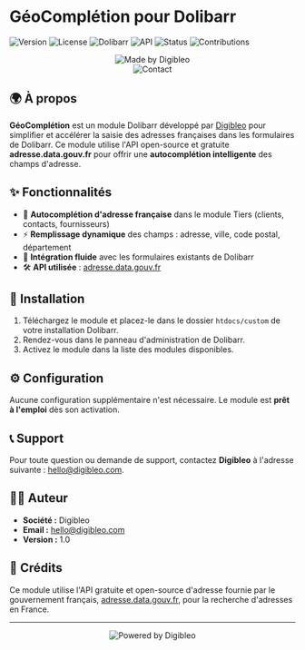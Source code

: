 # GéoComplétion pour Dolibarr

![Version](https://img.shields.io/badge/version-1.0-blue)
![License](https://img.shields.io/badge/license-GPL%20v3-blue)
![Dolibarr](https://img.shields.io/badge/Dolibarr-v14%2B-blue)
![API](https://img.shields.io/badge/API-adresse.data.gouv.fr-green)
![Status](https://img.shields.io/badge/status-active-brightgreen)
![Contributions](https://img.shields.io/badge/contributions-welcome-brightgreen)

<p align="center">
  <img src="https://img.shields.io/badge/Made%20by-Digibleo-blue" alt="Made by Digibleo">
  <br>
  <img src="https://img.shields.io/badge/contact-hello%40digibleo.com-blue" alt="Contact">
</p>

## 🌍 À propos

**GéoComplétion** est un module Dolibarr développé par [Digibleo](https://digibleo.com) pour simplifier et accélérer la saisie des adresses françaises dans les formulaires de Dolibarr. Ce module utilise l'API open-source et gratuite **adresse.data.gouv.fr** pour offrir une **autocomplétion intelligente** des champs d'adresse.

## ✨ Fonctionnalités

- 📍 **Autocomplétion d'adresse française** dans le module Tiers (clients, contacts, fournisseurs)
- ⚡ **Remplissage dynamique** des champs : adresse, ville, code postal, département
- 🔄 **Intégration fluide** avec les formulaires existants de Dolibarr
- 🛠️ **API utilisée** : [adresse.data.gouv.fr](https://adresse.data.gouv.fr/)

## 🚀 Installation

1. Téléchargez le module et placez-le dans le dossier `htdocs/custom` de votre installation Dolibarr.
2. Rendez-vous dans le panneau d'administration de Dolibarr.
3. Activez le module dans la liste des modules disponibles.

## ⚙️ Configuration

Aucune configuration supplémentaire n'est nécessaire. Le module est **prêt à l'emploi** dès son activation.

## 📞 Support

Pour toute question ou demande de support, contactez **Digibleo** à l'adresse suivante : [hello@digibleo.com](mailto:hello@digibleo.com).

## 👨‍💻 Auteur

- **Société :** Digibleo  
- **Email :** [hello@digibleo.com](mailto:hello@digibleo.com)  
- **Version :** 1.0

## 📝 Crédits

Ce module utilise l'API gratuite et open-source d'adresse fournie par le gouvernement français, [adresse.data.gouv.fr](https://adresse.data.gouv.fr), pour la recherche d'adresses en France.

---

<p align="center">
  <img src="https://img.shields.io/badge/Powered%20by-Digibleo-blue" alt="Powered by Digibleo">
</p>
